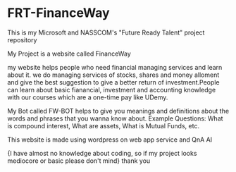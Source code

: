 # FRT-FinanceWay
This is my Microsoft and NASSCOM's "Future Ready Talent" project repository

My Project is a website called FinanceWay

my website helps people who need financial managing services and learn about it. we do managing services of stocks, shares and money alloment and give the best suggestion to give a better return of investment.People can learn about basic fianancial, investment and accounting knowledge with our courses which are a one-time pay like UDemy.

My Bot called FW-BOT helps to give you meanings and definitions about the words and phrases that you wanna know about.
Example Questions: 
What is compound interest, What are assets, What is Mutual Funds, etc.

This website is made using wordpress on web app service and QnA AI

{I have almost no knowledge about coding, so if my project looks mediocore or basic please don't mind}
thank you
